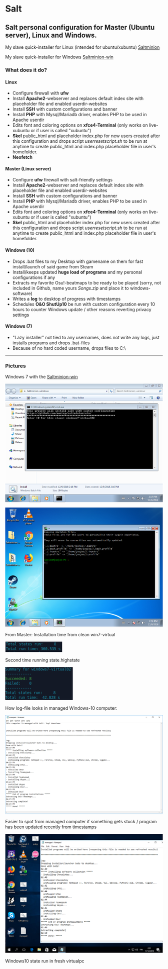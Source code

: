 # Salt
## Salt personal configuration for Master (Ubuntu server), Linux and Windows.

My slave quick-installer for Linux (intended for ubuntu/xubuntu) [Saltminion](https://github.com/mantop/saltminion)

My slave quick-installer for Windows [Saltminion-win](https://github.com/mantop/saltminion-win)

### What does it do?
#### Linux
- Configure firewall with **ufw**
- Install **Apache2**-webserver and replaces default index site with placeholder file and enabled userdir-websites
- Install **SSH** with custom configurations and banner
- Install **PHP** with Mysql/Mariadb driver, enables PHP to be used in Apache userdir
- Edits font and coloring options on **xfce4-Terminal** (only works on live-xubuntu or if user is called "xubuntu")
- **Skel** public_html and placeholder index.php for new users created after this configuration and drops script *userresetscript.sh* to be run at anytime to create public_html and index.php placeholder file in user's homefolder.
- **Neofetch**

#### Master (Linux server)
- Configure **ufw** firewall with salt-friendly settings
- Install **Apache2**-webserver and replaces default index site with placeholder file and enabled userdir-websites
- Install **SSH** with custom configurations and banner
- Install **PHP** with Mysql/Mariadb driver, enables PHP to be used in Apache userdir
- Edits font and coloring options on **xfce4-Terminal** (only works on live-xubuntu or if user is called "xubuntu")
- **Skel** public_html and placeholder index.php for new users created after this configuration and drops script *userresetscript.sh* to be run at anytime to create public_html and index.php placeholder file in user's homefolder.

#### Windows (10)
- Drops .bat files to my Desktop with gamename on them for fast install/launch of said game from Steam
- Install/keeps updated **huge load of programs** and my personal configurations if any
- Extracts my favorite Osu!-beatmaps to be ready to be played 
(sorry, not included in Github, name yours *Songs.zip* and place it to windows-software)
- Writes a **log** to desktop of progress with timestamps
- Schedules **O&O ShutUp10** be run with custom configuration every 10 hours to counter Windows update / other reasons reverting privacy settings

#### Windows (7)
- "Lazy installer" not tied to any usernames, does not write any logs, just installs programs and drops .bat-files
- Because of no hard coded username, drops files to C:\

-----------------

### Pictures

Windows 7 with the [Saltminion-win](https://github.com/mantop/saltminion-win)

![](images/virtual02.png)

![](images/virtual02-01.png)

From Master:
Installation time from clean win7-virtual

![](images/virtual02-03.png)

Second time running state.highstate

![](images/virtual02-02.png)

How log-file looks in managed Windows-10 computer:

![](images/logfile.png)

Easier to spot from managed computer if something gets stuck / program has been updated recently from timestamps

![](images/windows10.png)

Windows10 state run in fresh virtualpc

